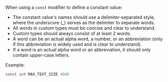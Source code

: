 When using a `const` modifier to define a constant value:
- The constant value's names should use a delimiter-separated style, where the underscore (_) serves as the delimiter to separate words.
- All words in custom types must be concise and clear to understand.
- Custom types should always consist of at least 2 words.
- A word can be an actual alpha word, a number, or an abbreviation (only if this abbreviation is widely used and is clear to understand).
- If a word is an actual alpha word or an abbreviation, it should only contain upper-case letters.

Example:
```c
const int MAX_TEXT_SIZE 4000
```
